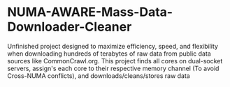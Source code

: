 # NUMA-AWARE-Mass-Data-Downloader-Cleaner
Unfinished project designed to maximize efficiency, speed, and flexibility when downloading hundreds of terabytes of raw data from public data sources like CommonCrawl.org. This project finds all cores on dual-socket servers, assign's each core to their respective memory channel (To avoid Cross-NUMA conflicts), and downloads/cleans/stores raw data
